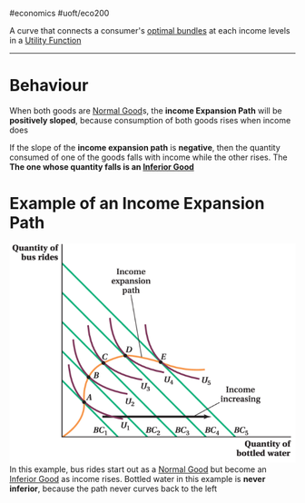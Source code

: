 #economics #uoft/eco200 

A curve that connects a consumer's [optimal bundles](Utility%20Optimization.md) at each income levels in a [Utility Function](Utility%20Function.md)

---
# Behaviour
When both goods are [Normal Good](Normal%20Good.md)s, the **income Expansion Path** will be **positively sloped**, because consumption of both goods rises when income does

If the slope of the **income expansion path** is **negative**, then the quantity consumed of one of the goods falls with income while the other rises. The **The one whose quantity falls is an [Inferior Good](Inferior%20Good.md)** 

# Example of an Income Expansion Path
![Pasted image 20231018140800](attachments/Pasted%20image%2020231018140800.png)
In this example, bus rides start out as a [Normal Good](Normal%20Good.md) but become an [Inferior Good](Inferior%20Good.md) as income rises.
Bottled water in this example is **never inferior**, because the path never curves back to the left



